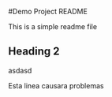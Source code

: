 #Demo Project README

This is a simple readme file

## Heading 2

asdasd

Esta linea causara problemas
